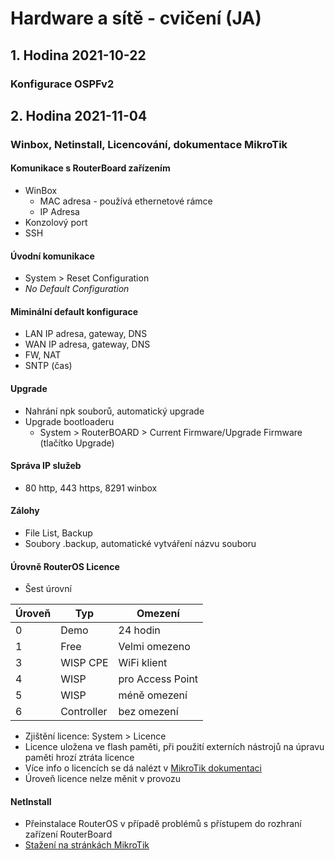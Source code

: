 # Hardware a sítě - cvičení (JA)

## 1. Hodina 2021-10-22

### Konfigurace OSPFv2

## 2. Hodina 2021-11-04

### Winbox, Netinstall, Licencování, dokumentace MikroTik

#### Komunikace s RouterBoard zařízením
* WinBox
	* MAC adresa - používá ethernetové rámce
	* IP Adresa
* Konzolový port
* SSH

#### Úvodní komunikace
* System > Reset Configuration
* *No Default Configuration*

#### Miminální default konfigurace
* LAN IP adresa, gateway, DNS
* WAN IP adresa, gateway, DNS
* FW, NAT
* SNTP (čas)

#### Upgrade
* Nahrání npk souborů, automatický upgrade
* Upgrade bootloaderu
	* System > RouterBOARD > Current Firmware/Upgrade Firmware (tlačítko Upgrade)

#### Správa IP služeb
* 80 http, 443 https, 8291 winbox

#### Zálohy
* File List, Backup
* Soubory .backup, automatické vytváření názvu souboru

#### Úrovně RouterOS Licence
* Šest úrovní

|Úroveň|Typ|Omezení|
|---|---|---|
|0|Demo|24 hodin|
|1|Free|Velmi omezeno|
|3|WISP CPE|WiFi klient|
|4|WISP|pro Access Point|
|5|WISP|méně omezení|
|6|Controller|bez omezení|

* Zjištění licence: System > Licence
* Licence uložena ve flash paměti, při použití externích nástrojů na úpravu paměti hrozí ztráta licence
* Více info o licencích se dá nalézt v [MikroTik dokumentaci](https://help.mikrotik.com/docs/display/ROS/RouterOS+license+keys)
* Úroveň licence nelze měnit v provozu

#### NetInstall
* Přeinstalace RouterOS v případě problémů s přístupem do rozhraní zařízení RouterBoard
* [Stažení na stránkách MikroTik](https://mikrotik.com/download)